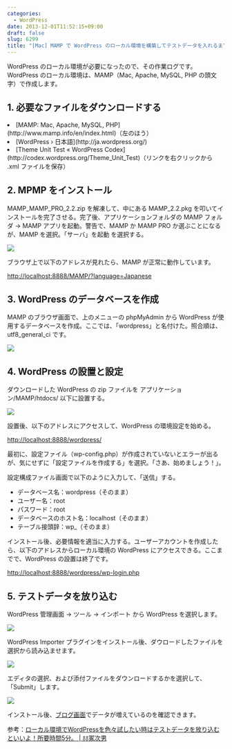 ```yaml
---
categories:
  - WordPress
date: 2013-12-01T11:52:15+09:00
draft: false
slug: 6299
title: "[Mac] MAMP で WordPress のローカル環境を構築してテストデータを入れるまで"
---
```


WordPress のローカル環境が必要になったので、その作業ログです。WordPress のローカル環境は、MAMP（Mac, Apache, MySQL, PHP の頭文字）で作成します。

## 1. 必要なファイルをダウンロードする

<li>[MAMP: Mac, Apache, MySQL, PHP](http://www.mamp.info/en/index.html)（左のほう）</li>
<li>[WordPress › 日本語](http://ja.wordpress.org/)</li>
<li>[Theme Unit Test « WordPress Codex](http://codex.wordpress.org/Theme_Unit_Test)（リンクを右クリックから .xml ファイルを保存）</li>

## 2. MPMP をインストール

MAMP_MAMP_PRO_2.2.zip を解凍して、中にある MAMP_2.2.pkg を叩いてインストールを完了させる。完了後、アプリケーションフォルダの MAMP フォルダ → MAMP アプリを起動。警告で、MAMP か MAMP PRO か選ぶことになるが、MAMP を選択。「サーバ」を起動 を選択する。

![](/images/2013/12/6299_1.png)

ブラウザ上で以下のアドレスが見れたら、MAMP が正常に動作しています。

[http://localhost:8888/MAMP/?language=Japanese](http://localhost:8888/MAMP/?language=Japanese)

## 3. WordPress のデータベースを作成

MAMP のブラウザ画面で、上のメニューの phpMyAdmin から WordPress が使用するデータベースを作成。ここでは、「wordpress」と名付けた。照合順は、utf8_general_ci です。

![](/images/2013/12/6299_2.png)

## 4. WordPress の設置と設定

ダウンロードした WordPress の zip ファイルを アプリケーション/MAMP/htdocs/ 以下に設置する。

![](/images/2013/12/6299_3.png)

設置後、以下のアドレスにアクセスして、WordPress の環境設定を始める。

[http://localhost:8888/wordpress/](http://localhost:8888/wordpress/) 

最初に、設定ファイル（wp-config.php）が作成されていないとエラーが出るが、気にせずに「設定ファイルを作成する」を選択。「さあ、始めましょう！」。

設定構成ファイル画面で以下のように入力して、「送信」する。

* データベース名：wordpress（そのまま）
* ユーザー名：root
* パスワード：root
* データベースのホスト名：localhost（そのまま）
* テーブル接頭辞：wp_（そのまま）

インストール後、必要情報を適当に入力する。ユーザーアカウントを作成したら、以下のアドレスからローカル環境の WordPress にアクセスできる。ここまでで、WordPress の設置は終了です。

[http://localhost:8888/wordpress/wp-login.php](http://localhost:8888/wordpress/wp-login.php)

## 5. テストデータを放り込む

WordPress 管理画面 → ツール → インポート から WordPress を選択します。

![](/images/2013/12/6299_4.png)

WordPress Importer プラグインをインストール後、ダウロードしたファイルを選択から読み込ませます。

![](/images/2013/12/6299_5.png)

エディタの選択、および添付ファイルをダウンロードするかを選択して、「Submit」します。

![](/images/2013/12/6299_6.png)

インストール後、[ブログ画面](http://localhost:8888/wordpress/)でデータが増えているのを確認できます。

参考：[ローカル環境でWordPressを色々試したい時はテストデータを放り込むといいよ！所要時間5分。 | ﾎﾎ冢次男](http://hayashikejinan.com/wordpress/build-theme/596/)
